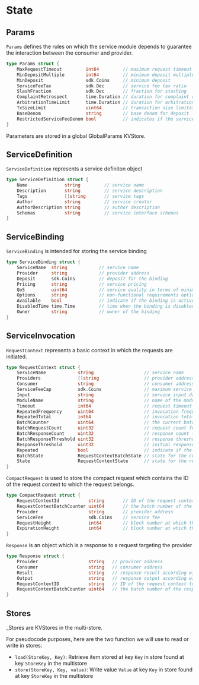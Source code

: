 <!--
order: 1
-->

# State

## Params

`Params` defines the rules on which the service module depends to guarantee the interaction between the consumer and provider.

```go
type Params struct {
    MaxRequestTimeout         int64         // maximum request timeout
    MinDepositMultiple        int64         // minimum deposit multiple
    MinDeposit                sdk.Coins     // minimum deposit
    ServiceFeeTax             sdk.Dec       // service fee tax ratio
    SlashFraction             sdk.Dec       // fraction for stashing
    ComplaintRetrospect       time.Duration // duration for complaint retrospect
    ArbitrationTimeLimit      time.Duration // duration for arbitration
    TxSizeLimit               uint64        // transaction size limitation for service
    BaseDenom                 string        // base denom for deposit
    RestrictedServiceFeeDenom bool          // indicates if the service fee only accepts the base denom
}
```

Parameters are stored in a global GlobalParams KVStore.

## ServiceDefinition

`ServiceDefinition` represents a service definiton object

```go
type ServiceDefinition struct {
    Name              string         // service name
    Description       string         // service description
    Tags              []string       // service tags
    Author            string         // service creator
    AuthorDescription string         // author description
    Schemas           string         // service interface schemas
}
```

## ServiceBinding

`ServiceBinding` is intended for storing the service binding

```go
type ServiceBinding struct {
    ServiceName  string            // service name
    Provider     string            // provider address
    Deposit      sdk.Coins         // deposit for the binding
    Pricing      string            // service pricing
    QoS          uint64            // service quality in terms of minimum response time
    Options      string            // non-functional requirements options
    Available    bool              // indicate if the binding is active
    DisabledTime time.Time         // time when the binding is disabled
    Owner        string            // owner of the binding
}
```

## ServiceInvocation

`RequestContext` represents a basic context in which the requests are initiated.

```go
type RequestContext struct {
    ServiceName            string                   // service name
    Providers              []string                 // provider address list
    Consumer               string                   // consumer address
    ServiceFeeCap          sdk.Coins                // maximum service fee to pay for a single request
    Input                  string                   // service input data conforming to the service input schema
    ModuleName             string                   // name of the module from which the invocation is initiated, which is not necessary from CLI and API
    Timeout                int64                    // request timeout
    RepeatedFrequency      uint64                   // invocation frequency when the request context is repeated
    RepeatedTotal          int64                    // invocation total number when the request context is repeated
    BatchCounter           uint64                   // the current batch number
    BatchRequestCount      uint32                   // request count for the current batch
    BatchResponseCount     uint32                   // response count for the current batch
    BatchResponseThreshold uint32                   // response threshold for the current batch
    ResponseThreshold      uint32                   // initial response threshold for the request context
    Repeated               bool                     // indicate if the request context is repetitive
    BatchState             RequestContextBatchState // state for the current batch
    State                  RequestContextState      // state for the request context
}
```

`CompactRequest` is used to store the compact request which contains the ID of the request context to which the request belongs.

```go
type CompactRequest struct {
    RequestContextId           string       // ID of the request context from which the request is initiated
    RequestContextBatchCounter uint64       // the batch number of the request
    Provider                   string       // provider address
    ServiceFee                 sdk.Coins    // service fee
    RequestHeight              int64        // block number at which the request is initiated
    ExpirationHeight           int64        // block number at which the request is expired
}
```

`Response` is an object which is a response to a request targeting the provider

```go
type Response struct {
    Provider                   string   // provicer address
    Consumer                   string   // consumer address
    Result                     string   // response result according with the result schema
    Output                     string   // response output according with the service output schema
    RequestContextID           string   // ID of the request context to which the response belongs
    RequestContextBatchCounter uint64   // the batch number of the response
}
```

## Stores

_Stores are KVStores in the multi-store.

For pseudocode purposes, here are the two function we will use to read or write in stores:

- `load(StoreKey, Key)`: Retrieve item stored at key `Key` in store found at key `StoreKey` in the multistore
- `store(StoreKey, Key, value)`: Write value `Value` at key `Key` in store found at key `StoreKey` in the multistore
